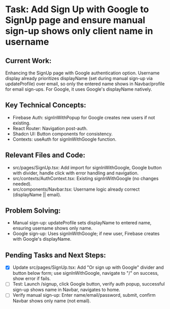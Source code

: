 # Task: Add Sign Up with Google to SignUp page and ensure manual sign-up shows only client name in username

## Current Work:
Enhancing the SignUp page with Google authentication option. Username display already prioritizes displayName (set during manual sign-up via updateProfile) over email, so only the entered name shows in Navbar/profile for email sign-ups. For Google, it uses Google's displayName natively.

## Key Technical Concepts:
- Firebase Auth: signInWithPopup for Google creates new users if not existing.
- React Router: Navigation post-auth.
- Shadcn UI: Button components for consistency.
- Contexts: useAuth for signInWithGoogle function.

## Relevant Files and Code:
- src/pages/SignUp.tsx: Add import for signInWithGoogle, Google button with divider, handle click with error handling and navigation.
- src/contexts/AuthContext.tsx: Existing signInWithGoogle (no changes needed).
- src/components/Navbar.tsx: Username logic already correct (displayName || email).

## Problem Solving:
- Manual sign-up: updateProfile sets displayName to entered name, ensuring username shows only name.
- Google sign-up: Uses signInWithGoogle; if new user, Firebase creates with Google's displayName.

## Pending Tasks and Next Steps:
- [x] Update src/pages/SignUp.tsx: Add "Or sign up with Google" divider and button below form; use signInWithGoogle, navigate to "/" on success, show error if fails.
- [ ] Test: Launch /signup, click Google button, verify auth popup, successful sign-up shows name in Navbar, navigates to home.
- [ ] Verify manual sign-up: Enter name/email/password, submit, confirm Navbar shows only name (not email).
